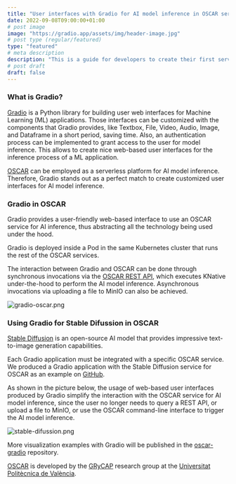 ```yaml
---
title: "User interfaces with Gradio for AI model inference in OSCAR services"
date: 2022-09-08T09:00:00+01:00
# post image
image: "https://gradio.app/assets/img/header-image.jpg"
# post type (regular/featured)
type: "featured"
# meta description
description: "This is a guide for developers to create their first service in OSCAR."
# post draft
draft: false
---
```



### What is Gradio?

[Gradio](https://gradio.app/docs/) is a Python library for building user web interfaces for Machine Learning (ML) applications. Those interfaces can be customized with the components that Gradio provides, like Textbox, File, Video, Audio, Image, and Dataframe in a short period, saving time. Also, an authentication process can be implemented to grant access to the user for model inference. This allows to create nice web-based user interfaces for the inference process of a ML application.

[OSCAR](https://oscar.grycap.net) can be employed as a serverless platform for AI model inference. Therefore, Gradio stands out as a perfect match to create customized user interfaces for AI model inference.

### Gradio in OSCAR

Gradio provides a user-friendly web-based interface to use an OSCAR service for AI inference, thus abstracting all the technology being used under the hood.

Gradio is deployed inside a Pod in the same Kubernetes cluster that runs the rest of the OSCAR services.

The interaction between Gradio and OSCAR can be done through synchronous invocations via the [OSCAR REST API](https://docs.oscar.grycap.net/api), which executes KNative under-the-hood to perform the AI model inference. Asynchronous invocations via uploading a file to MinIO can also be achieved.  


![gradio-oscar.png](../../images/blog/post-oscar-with-gradio/gradio-oscar.png)

### Using Gradio for Stable Difussion in OSCAR

[Stable Diffusion](https://stability.ai/blog/stable-diffusion-public-release) is an open-source AI model that provides impressive text-to-image generation capabilities. 

Each Gradio application must be integrated with a specific OSCAR service.
We produced a Gradio application with the Stable Diffusion service for OSCAR as an example on [GitHub](https://github.com/grycap/oscar-gradio/tree/master/examples/stable_diffusion).


As shown in the picture below, the usage of web-based user interfaces produced by Gradio simplify the interaction with the OSCAR service for AI model inference, since the user no longer needs to query a REST API, or upload a file to MinIO, or use the OSCAR command-line interface to trigger the AI model inference. 

![stable-difussion.png](../../images/blog/post-oscar-with-gradio/stable-diffusion.png)

More visualization examples with Gradio will be published in the [oscar-gradio](https://github.com/grycap/oscar-gradio) repository.

[OSCAR](https://grycap.github.io/oscar/) is  developed by the [GRyCAP](https://www.grycap.upv.es/) research group at the [Universitat Politècnica de València](https://www.upv.es/).